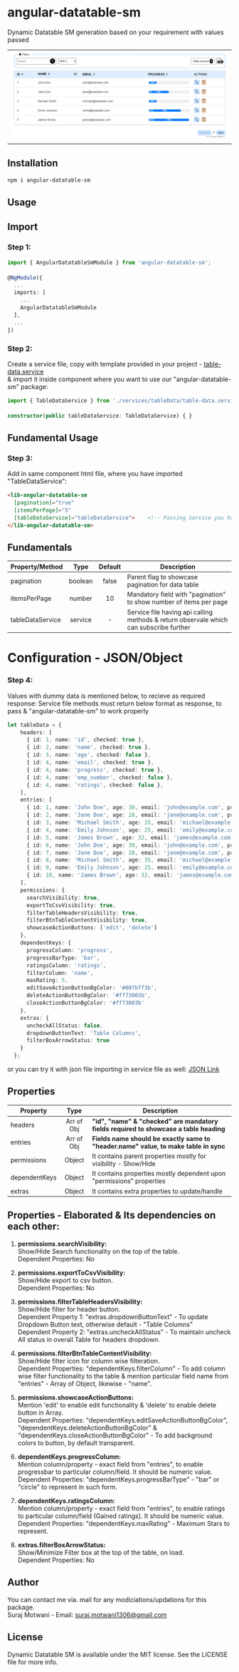 # angular-datatable-sm
Dynamic Datatable SM generation based on your requirement with values passed
<br/>

<table>
  <tr>
    <td align="center">
      <img alt="React Native Stylish List"
        src="./projects/angular-datatable-sm/src/lib/assets/Screeenshot/data-table.PNG" />
    </td>
   </tr>
</table>

## Installation

```sh
npm i angular-datatable-sm
```

## Usage

## Import
### Step 1:
```ts
import { AngularDatatableSmModule } from 'angular-datatable-sm';

@NgModule({
  ...
  imports: [
    ...
    AngularDatatableSmModule
  ],
  ...
})
```

### Step 2:
Create a service file, copy with template provided in your project - <a href="https://github.com/SurajMotwani1306/angular-datatable-sm/blob/main/projects/angular-datatable-sm/src/lib/services/tableData/table-data.service.ts">table-data.service</a><br/>
& import it inside component where you want to use our "angular-datatable-sm" package:
```ts
import { TableDataService } from './services/tableData/table-data.service';

constructor(public tableDataService: TableDataService) { }
```

## Fundamental Usage
### Step 3:
Add in same component html file, where you have imported "TableDataService":

```html
<lib-angular-datatable-sm
  [pagination]="true"
  [itemsPerPage]="5"
  [tableDataService]="tableDataService">    <!-- Passing Service you have created-->
</lib-angular-datatable-sm>
```

## Fundamentals

| Property/Method  |  Type   |  Default  | Description                                                                            |
| ---------------- | :-----: | :-------: | -------------------------------------------------------------------------------------- |
| pagination       | boolean |   false   | Parent flag to showcase pagination for data table                                      |
| itemsPerPage     | number  |     10    | Mandatory field with "pagination" to show number of items per page                     |
| tableDataService | service |     -     | Service file having api calling methods & return observale which can subscribe further |


# Configuration - JSON/Object
### Step 4:
Values with dummy data is mentioned below, to recieve as required response:
Service file methods must return below format as response, to pass & "angular-datatable-sm" to work properly

```ts
let tableData = {
    headers: [
      { id: 1, name: 'id', checked: true },
      { id: 2, name: 'name', checked: true },
      { id: 3, name: 'age', checked: false },
      { id: 4, name: 'email', checked: true },
      { id: 4, name: 'progress', checked: true },
      { id: 4, name: 'emp_number', checked: false },
      { id: 4, name: 'ratings', checked: false },
    ],
    entries: [
      { id: 1, name: 'John Doe', age: 30, email: 'john@example.com', progress: 10, emp_number: '245', ratings: 4.5 },
      { id: 2, name: 'Jane Doe', age: 28, email: 'jane@example.com', progress: 50, emp_number: '246', ratings: 4 },
      { id: 3, name: 'Michael Smith', age: 35, email: 'michael@example.com', progress: 20, emp_number: '247', ratings: 1.5 },
      { id: 4, name: 'Emily Johnson', age: 25, email: 'emily@example.com', progress: 80, emp_number: '248', ratings: 2.25 },
      { id: 5, name: 'James Brown', age: 32, email: 'james@example.com', progress: 97, emp_number: '249', ratings: 3.58 },
      { id: 6, name: 'John Doe', age: 30, email: 'john@example.com', progress: 53, emp_number: '250', ratings: 3.50 },
      { id: 7, name: 'Jane Doe', age: 28, email: 'jane@example.com', progress: 91, emp_number: '251', ratings: 4 },
      { id: 8, name: 'Michael Smith', age: 35, email: 'michael@example.com', progress: 63, emp_number: '252', ratings: 4.5 },
      { id: 9, name: 'Emily Johnson', age: 25, email: 'emily@example.com', progress: 25, emp_number: '253', ratings: 4.85 },
      { id: 10, name: 'James Brown', age: 32, email: 'james@example.com', progress: 13, emp_number: '254', ratings: 5 }
    ],
    permissions: {
      searchVisibility: true,
      exportToCsvVisibility: true,
      filterTableHeadersVisibility: true,
      filterBtnTableContentVisibility: true,
      showcaseActionButtons: ['edit', 'delete']
    },
    dependentKeys: {
      progressColumn: 'progress',
      progressBarType: 'bar',
      ratingsColumn: 'ratings',
      filterColumn: 'name',
      maxRating: 5,
      editSaveActionButtonBgColor: '#007bff3b',
      deleteActionButtonBgColor: '#ff73003b',
      closeActionButtonBgColor: '#ff73003b'
    },
    extras: {
      uncheckAllStatus: false,
      dropdownButtonText: 'Table Columns',
      filterBoxArrowStatus: true
    }
  };
```

or you can try it with json file importing in service file as well: <a href="https://github.com/SurajMotwani1306/angular-datatable-sm/blob/main/projects/angular-datatable-sm/src/lib/assets/json/data.json">JSON Link</a>

## Properties

| Property         |    Type    | Description                                                                              |
| ---------------- | :--------: | ---------------------------------------------------------------------------------------- |
| headers          | Arr of Obj | <b>"id", "name" & "checked" are mandatory fields required to showcase a table heading</b>|
| entries          | Arr of Obj | <b>Fields name should be exactly same to "header.name" value, to make table in sync</b>  |
| permissions      |   Object   | It contains parent properties mostly for visibility - Show/Hide                          |
| dependentKeys    |   Object   | It contains properties mostly dependent upon "permissions" properties                    |
| extras           |   Object   | It contains extra properties to update/handle                                            |

## Properties - Elaborated & Its dependencies on each other:
1. <b>permissions.searchVisibility:</b> 
  <br/>Show/Hide Search functionality on the top of the table.
  <br/>Dependent Properties: No

2. <b>permissions.exportToCsvVisibility:</b>
  <br/> Show/Hide export to csv button.
  <br/>Dependent Properties: No

3. <b>permissions.filterTableHeadersVisibility:</b>
  <br/> Show/Hide filter for header button.
  <br/>Dependent Property 1: "extras.dropdownButtonText" - To update Dropdown Button text, otherwise default - "Table Columns"
  <br/>Dependent Property 2: "extras.uncheckAllStatus" - To maintain uncheck All status in overall Table for headers dropdown.

4. <b>permissions.filterBtnTableContentVisibility:</b>
  <br/> Show/Hide filter icon for column wise filteration.
  <br/>Dependent Properties: "dependentKeys.filterColumn" - To add column wise filter functionality to the table & mention particular field name from "entries" - Array of Object, likewise - "name".

5. <b>permissions.showcaseActionButtons:</b>
  <br/> Mention 'edit' to enable edit functionality & 'delete' to enable delete button in Array.
  <br/>Dependent Properties: "dependentKeys.editSaveActionButtonBgColor", "dependentKeys.deleteActionButtonBgColor" & "dependentKeys.closeActionButtonBgColor" - To add background colors to button, by default transparent.

6. <b>dependentKeys.progressColumn:</b>
  <br/> Mention column/property - exact field from "entries", to enable progressbar to particular column/field. It should be numeric value.
  <br/>Dependent Properties: "dependentKeys.progressBarType" - "bar" or "circle" to represent in such form.

7. <b>dependentKeys.ratingsColumn:</b>
  <br/> Mention column/property - exact field from "entries", to enable ratings to particular column/field (Gained ratings). It should be numeric value.
  <br/>Dependent Properties: "dependentKeys.maxRating" - Maximum Stars to represent.

8. <b>extras.filterBoxArrowStatus:</b>
  <br/> Show/Minimize Filter box at the top of the table, on load.
  <br/>Dependent Properties: No

## Author
You can contact me via. mail for any modiciations/updations for this package.
<br/>
Suraj Motwani - Email: suraj.motwani1306@gmail.com

## License

Dynamic Datatable SM is available under the MIT license. See the LICENSE file for more info.

